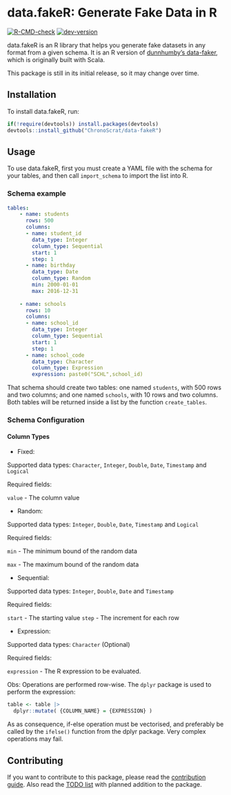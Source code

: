 
<!-- README.md is generated from README.Rmd. Please edit that file -->

# data.fakeR: Generate Fake Data in R

<!-- badges: start -->

[![R-CMD-check](https://github.com/ChronoScrat/data-fakeR/workflows/R-CMD-check/badge.svg)](https://github.com/ChronoScrat/data-fakeR/actions)
[![dev-version](https://img.shields.io/badge/dev--version-0.1.0-blue)](https://github.com/ChronoScrat/data-fakeR/releases/tag/0.1.0)

<!-- badges: end -->

data.fakeR is an R library that helps you generate fake datasets in any
format from a given schema. It is an R version of [dunnhumby’s
data-faker](https://github.com/dunnhumby/data-fake), which is originally
built with Scala.

This package is still in its initial release, so it may change over
time.

## Installation

To install data.fakeR, run:

``` r
if(!require(devtools)) install.packages(devtools)
devtools::install_github("ChronoScrat/data-fakeR")
```

## Usage

To use data.fakeR, first you must create a YAML file with the schema for
your tables, and then call `import_schema` to import the list into R.

### Schema example

``` yaml
tables:
    - name: students
      rows: 500
      columns:
      - name: student_id
        data_type: Integer
        column_type: Sequential
        start: 1
        step: 1
      - name: birthday
        data_type: Date
        column_type: Random
        min: 2000-01-01
        max: 2016-12-31
    
    - name: schools
      rows: 10
      columns:
      - name: school_id
        data_type: Integer
        column_type: Sequential
        start: 1
        step: 1
      - name: school_code
        data_type: Character
        column_type: Expression
        expression: paste0("SCHL",school_id)
```

That schema should create two tables: one named `students`, with 500
rows and two columns; and one named `schools`, with 10 rows and two
columns. Both tables will be returned inside a list by the function
`create_tables`.

### Schema Configuration

#### Column Types

-   Fixed:

Supported data types: `Character`, `Integer`, `Double`, `Date`,
`Timestamp` and `Logical`

Required fields:

`value` - The column value

-   Random:

Supported data types: `Integer`, `Double`, `Date`, `Timestamp` and
`Logical`

Required fields:

`min` - The minimum bound of the random data

`max` - The maximum bound of the random data

-   Sequential:

Supported data types: `Integer`, `Double`, `Date` and `Timestamp`

Required fields:

`start` - The starting value `step` - The increment for each row

-   Expression:

Supported data types: `Character` (Optional)

Required fields:

`expression` - The R expression to be evaluated.

Obs: Operations are performed row-wise. The `dplyr` package is used to
perform the expression:

``` r
table <- table |>
  dplyr::mutate( {COLUMN_NAME} = {EXPRESSION} )
```

As as consequence, if-else operation must be vectorised, and preferably
be called by the `ifelse()` function from the dplyr package. Very
complex operations may fail.

## Contributing

If you want to contribute to this package, please read the [contribution
guide](https://github.com/ChronoScrat/data-fakeR/.github/CONTRIBUTING.md).
Also read the [TODO
list](https://github.com/ChronoScrat/data-fakeR/.github/TODO.md) with
planned addition to the package.
